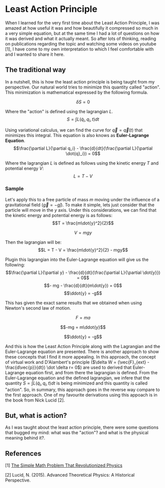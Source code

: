 # Least Action Principle

When I learned for the very first time about the Least Action Principle, I was amazed at how useful it was and how beautifully it compressed so much in a very simple equation, but at the same time I had a lot of questions on how it was derived and what it actually meant. So after lots of thinking, reading on publications regarding the topic and watching some videos on youtube [1], I have come to my own interpretation to which I feel comfortable with and I wanted to share it here.

## The traditional way

In a nutshell, this is how the least action principle is being taught from my perspective. Our natural world tries to minimize this quantity called "action". This minimization is mathematical expressed by the following formula.

$$\delta S = 0$$

Where the "action" is defined using the lagrangian $L$.
$$S = \int L(\dot{q}_i,q_i,t) dt$$

Using variational calculus, we can find the curve for $\vec{q} = \vec{q}(t)$ that minimizes this integral. This equation is also knows as **Euler-Lagrange Equation**.
$$\frac{\partial L}{\partial q_i} - \frac{d}{dt}(\frac{\partial L}{\partial \dot{q}_i}) = 0$$

Where the lagrangian $L$ is defined as follows using the kinetic energy $T$ and potential energy $V$:
$$L = T - V$$

### Sample

Let's apply this to a free particle of mass $m$ moving under the influence of a gravitational field ($\vec{g} = -g\hat{j}$). To make it simple, lets just consider that the particle will move in the $y$ axis.
Under this considerations, we can find that the kinetic energy and potential energy is as follows:
$$T = \frac{m\dot{y}^2}{2}$$

$$V = mgy$$

Then the lagrangian will be:
$$L = T - V = \frac{m\dot{y}^2}{2} - mgy$$

Plugin this lagrangian into the Euler-Lagrange equation will give us the following:
$$\frac{\partial L}{\partial y} - \frac{d}{dt}(\frac{\partial L}{\partial \dot{y}}) = 0$$
$$- mg -  \frac{d}{dt}(m\dot{y}) = 0$$
$$\ddot{y} = -g$$

This has given the exact same results that we obtained when using Newton's second law of motion.

$$F = ma$$

$$-mg = m\ddot{y}$$

$$\ddot{y} = -g$$

And this is how the Least Action Principle along with the Lagrangian and the Euler-Lagrange equation are presented. There is another approach to show these concepts that I find it more appealing. In this approach, the concept of virtual work and D'Alambert's principle ($\delta W  = (\vec{F}_{ext} - \frac{d\vec{p}}{dt}) \dot \delta r= 0$) are used to derived that Euler-Lagrange equation first, and from there the lagrangian is defined. From the Euler-Lagrange equation and the defined lagrangian, we infere that the quantity $S = \int L(\dot{q}_i,q_i,t) dt$ is being minimized and this quantity is called "action". So, in summary, this approach goes in the reverse way compare to the first approach. One of my favourite derivations using this appoach is in the book from Nick Lucid [2].

## But, what is action?

As I was taught about the least action principle, there were some questions that bugged my mind: what was the "action"? and what is the physical meaning behind it?.

## References

[1] [The Simple Math Problem That Revolutionized Physics](https://www.youtube.com/watch?v=Q10_srZ-pbs)

[2] Lucid, N. (2015). Advanced Theoretical Physics: A Historical Perspective.
